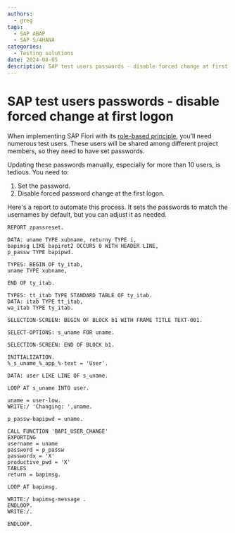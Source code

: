 ```yaml
---
authors:
  - greg
tags:
  - SAP ABAP
  - SAP S/4HANA
categories:
  - Testing solutions
date: 2024-08-05
description: SAP test users passwords - disable forced change at first logon 
---
```


# SAP test users passwords - disable forced change at first logon 

When implementing SAP Fiori with its [role-based principle](https://experience.sap.com/fiori-design-web/design-principles/), you’ll need numerous test users. These users will be shared among different project members, so they need to have set passwords.

<!-- more -->

Updating these passwords manually, especially for more than 10 users, is tedious. You need to:

1. Set the password.
2. Disable forced password change at the first logon.

Here's a report to automate this process. It sets the passwords to match the usernames by default, but you can adjust it as needed.

``` ABAP
REPORT zpassreset.

DATA: uname TYPE xubname, returny TYPE i, 
bapimsg LIKE bapiret2 OCCURS 0 WITH HEADER LINE, 
p_passw TYPE bapipwd.

TYPES: BEGIN OF ty_itab,
uname TYPE xubname,

END OF ty_itab.

TYPES: tt_itab TYPE STANDARD TABLE OF ty_itab.
DATA: itab TYPE tt_itab,
wa_itab TYPE ty_itab.

SELECTION-SCREEN: BEGIN OF BLOCK b1 WITH FRAME TITLE TEXT-001.

SELECT-OPTIONS: s_uname FOR uname.

SELECTION-SCREEN: END OF BLOCK b1.

INITIALIZATION.
%_s_uname_%_app_%-text = 'User'.

DATA: user LIKE LINE OF s_uname.

LOOP AT s_uname INTO user.

uname = user-low.
WRITE:/ 'Changing: ',uname.

p_passw-bapipwd = uname.

CALL FUNCTION 'BAPI_USER_CHANGE'
EXPORTING
username = uname
password = p_passw
passwordx = 'X'
productive_pwd = 'X'
TABLES
return = bapimsg.

LOOP AT bapimsg.

WRITE:/ bapimsg-message .
ENDLOOP.
WRITE:/.

ENDLOOP.
```

